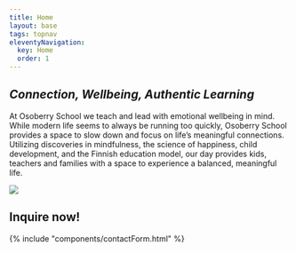 ```yaml
---
title: Home
layout: base
tags: topnav
eleventyNavigation:
  key: Home
  order: 1
---
```

## *Connection, Wellbeing, Authentic Learning*

At Osoberry School we teach and lead with emotional wellbeing in mind. While modern life seems to always be running too quickly, Osoberry School provides a space to slow down and focus on life’s meaningful connections. Utilizing discoveries in mindfulness, the science of happiness, child development, and the Finnish education model, our day provides kids, teachers and families with a space to experience a balanced, meaningful life.

![](/assets/uploads/phototrio.png)

## Inquire now!

{% include "components/contactForm.html" %}

